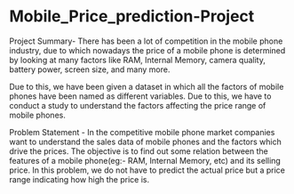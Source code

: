 # Mobile_Price_prediction-Project
 Project Summary-
There has been a lot of competition in the mobile phone industry, due to which nowadays the price of a mobile phone is determined by looking at many factors like RAM, Internal Memory, camera quality, battery power, screen size, and many more.

Due to this, we have been given a dataset in which all the factors of mobile phones have been named as different variables. Due to this, we have to conduct a study to understand the factors affecting the price range of mobile phones.

Problem Statement -
In the competitive mobile phone market companies want to understand the sales data of mobile phones and the factors which drive the prices. The objective is to find out some relation between the features of a mobile phone(eg:- RAM, Internal Memory, etc) and its selling price. In this problem, we do not have to predict the actual price but a price range indicating how high the price is.
